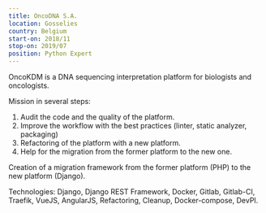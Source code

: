```yaml
---
title: OncoDNA S.A.
location: Gosselies
country: Belgium
start-on: 2018/11
stop-on: 2019/07
position: Python Expert
---
```


OncoKDM is a DNA sequencing interpretation platform for biologists and oncologists.

Mission in several steps: 
1. Audit the code and the quality of the platform.
2. Improve the workflow with the best practices (linter, static analyzer, packaging)
3. Refactoring of the platform with a new platform.
4. Help for the migration from the former platform to the new one.

Creation of a migration framework from the former platform (PHP) to the new platform (Django).

Technologies: Django, Django REST Framework, Docker, Gitlab, Gitlab-CI,
Traefik, VueJS, AngularJS, Refactoring, Cleanup, Docker-compose, DevPI.
